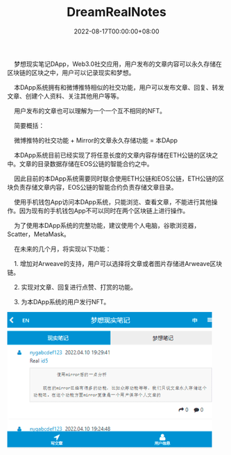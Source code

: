 ﻿---
title: "DreamRealNotes"
description: "梦想现实笔记DApp， Web3.0， 社交 + 文章永久存储。"
date: 2022-08-17T00:00:00+08:00
lastmod: 2022-08-17T00:00:00+08:00
draft: false
authors: ["boogArno"]
featuredImage: "dreamrealnotes.png"
tags: ["Social","DreamRealNotes"]
categories: ["nfts"]
nfts: ["Social"]
blockchain: "EOS"
website: "https://dreamrealnotes.netlify.app"
twitter: "https://twitter.com/nygnygnyg1878"
discord: ""
telegram: ""
github: ""
youtube: ""
twitch: ""
facebook: ""
instagram: ""
reddit: ""
medium: ""
steam: ""
gitbook: ""
googleplay: ""
appstore: ""
status: "Live"
weight: 
lightgallery: true
toc: true
pinned: false
recommend: false
recommend1: false
---
<p>&nbsp;&nbsp;&nbsp;&nbsp;梦想现实笔记DApp，Web3.0社交应用，用户发布的文章内容可以永久存储在区块链的区块之中，用户可以记录现实和梦想。</p>
<p>&nbsp;&nbsp;&nbsp;&nbsp;本DApp系统拥有和微博推特相似的社交功能，用户可以发布文章、回复、转发文章、创建个人资料、关注其他用户等等。</p>
<p>&nbsp;&nbsp;&nbsp;&nbsp;用户发布的文章也可以理解为一个一个互不相同的NFT。</p>
<p>&nbsp;&nbsp;&nbsp;&nbsp;简要概括：</p>
<p>&nbsp;&nbsp;&nbsp;&nbsp;微博推特的社交功能 + Mirror的文章永久存储功能 = 本DApp</p>
<p>&nbsp;&nbsp;&nbsp;&nbsp;本DApp系统目前已经实现了将任意长度的文章内容存储在ETH公链的区块之中。文章的目录数据存储在EOS公链的智能合约之中。</p>
<p>&nbsp;&nbsp;&nbsp;&nbsp;因此目前的本DApp系统需要同时联合使用ETH公链和EOS公链，ETH公链的区块负责存储文章内容，EOS公链的智能合约负责存储文章目录。</p>
<p>&nbsp;&nbsp;&nbsp;&nbsp;使用手机钱包App访问本DApp系统，只能浏览、查看文章，不能进行其他操作。因为现有的手机钱包App不可以同时在两个区块链上进行操作。</p>
<p>&nbsp;&nbsp;&nbsp;&nbsp;为了使用本DApp系统的完整功能，建议使用个人电脑，谷歌浏览器，Scatter，MetaMask。</p>
<p>&nbsp;&nbsp;&nbsp;&nbsp;在未来的几个月，将实现以下功能：</p>
<p>&nbsp;&nbsp;&nbsp;&nbsp;1. 增加对Arweave的支持，用户可以选择将文章或者图片存储进Arweave区块链。</p>
<p>&nbsp;&nbsp;&nbsp;&nbsp;2. 实现对文章、回复进行点赞、打赏的功能。</p>
<p>&nbsp;&nbsp;&nbsp;&nbsp;3. 为本DApp系统的用户发行NFT。</p>



![dapp-dapp-social-eos-image1_96dc88640df394663b24dab207b15782](dapp-dapp-social-eos-image1_96dc88640df394663b24dab207b15782.png)